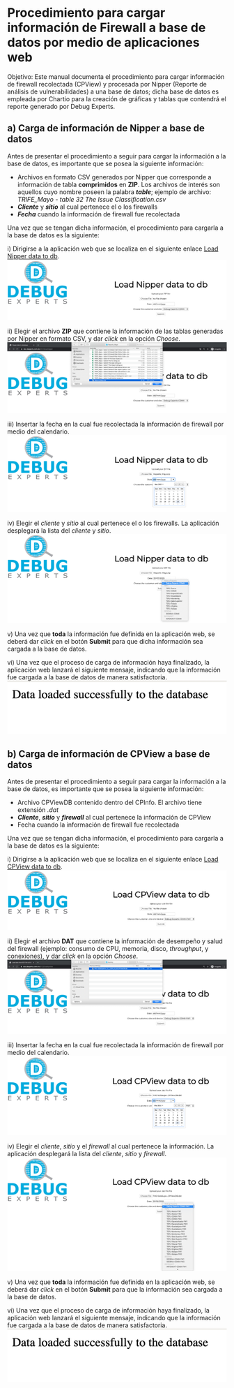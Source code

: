 # Procedimiento para cargar información de Firewall a base de datos por medio de aplicaciones web

Objetivo: Este manual documenta el procedimiento para cargar información de firewall recolectada (CPView) y procesada por Nipper (Reporte de análisis de vulnerabilidades) a una base de datos; dicha base de datos es empleada por Chartio para la creación de gráficas y tablas que contendrá el reporte generado por Debug Experts.

## a) Carga de información de Nipper a base de datos

Antes de presentar el procedimiento a seguir para cargar la información a la base de datos, es importante que se posea la siguiente información:

   * Archivos en formato CSV generados por Nipper que corresponde a información de tabla __comprimidos__ en **ZIP**. Los archivos de interés son aquellos cuyo nombre poseen la palabra ***table***; ejemplo de archivo: *TRIFE_Mayo - table 32 The Issue Classification.csv*
   * ***Cliente*** y ***sitio*** al cual pertenece el o los firewalls
   * ***Fecha*** cuando la información de firewall fue recolectada

   Una vez que se tengan dicha información, el procedimiento para cargarla a la base de datos es la siguiente:

   i) Dirigirse a la aplicación web que se localiza en el siguiente enlace [Load Nipper data to db](https://doc.dexperts.com.mx:8123/loadnipper).
   ![loadDB_pic1.png](Images/loadDB_pic1.png)

   ii) Elegir el archivo **ZIP** que contiene la información de las tablas generadas por Nipper en formato CSV, y dar *click* en la opción *Choose*.
   ![loadDB_pic2.png](Images/loadDB_pic2.png)

   iii) Insertar la fecha en la cual fue recolectada la información de firewall por medio del calendario.
   ![loadDB_pic3.png](Images/loadDB_pic3.png)

   iv) Elegir el *cliente* y *sitio* al cual pertenece el o los firewalls. La aplicación desplegará la lista del *cliente* y *sitio*.
   ![loadDB_pic4.png](Images/loadDB_pic4.png)

   v) Una vez que **toda** la información fue definida en la aplicación web, se deberá dar *click* en el botón **Submit** para que dicha información sea cargada a la base de datos.

   vi) Una vez que el proceso de carga de información haya finalizado, la aplicación web lanzará el siguiente mensaje, indicando que la información fue cargada a la base de datos de manera satisfactoria.
![loadDB_pic5.png](Images/loadDB_pic5.png)

## b) Carga de información de CPView a base de datos

Antes de presentar el procedimiento a seguir para cargar la información a la base de datos, es importante que se posea la siguiente información:

   * Archivo CPViewDB contenido dentro del CPInfo. El archivo tiene extensión *.dat*
   * ***Cliente***, ***sitio*** y ***firewall*** al cual pertenece la información de CPView
   * Fecha cuando la información de firewall fue recolectada

   Una vez que se tengan dicha información, el procedimiento para cargarla a la base de datos es la siguiente:

   i) Dirigirse a la aplicación web que se localiza en el siguiente enlace [Load CPView data to db](https://doc.dexperts.com.mx:8123/loadcpview).
   ![loadDB_pic6.png](Images/loadDB_pic6.png)

   ii) Elegir el archivo **DAT** que contiene la información de desempeño y salud del firewall (ejemplo: consumo de CPU, memoria, disco, *throughput*, y conexiones), y dar *click* en la opción *Choose*.
   ![loadDB_pic7.png](Images/loadDB_pic7.png)

   iii) Insertar la fecha en la cual fue recolectada la información de firewall por medio del calendario.
   ![loadDB_pic8.png](Images/loadDB_pic8.png)

   iv) Elegir el *cliente*, *sitio*  y el *firewall* al cual pertenece la información. La aplicación desplegará la lista del *cliente*, *sitio* y *firewall*.
   ![loadDB_pic9.png](Images/loadDB_pic9.png)

   v) Una vez que **toda** la información fue definida en la aplicación web, se deberá dar *click* en el botón **Submit** para que la información sea cargada a la base de datos.

   vi) Una vez que el proceso de carga de información haya finalizado, la aplicación web lanzará el siguiente mensaje, indicando que la información fue cargada a la base de datos de manera satisfactoria.
![loadDB_pic5.png](Images/loadDB_pic5.png)

